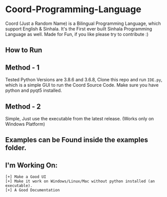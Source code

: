 # Coord-Programming-Language
Coord (Just a Random Name) is a Bilingual Programming Language, which support English &amp; Sinhala. It's the First ever built Sinhala Programming Language as well. Made for Fun, if you like please try to contribute :)

## How to Run

## Method - 1
Tested Python Versions are 3.8.6 and 3.6.8,
Clone this repo and run `IDE.py`, which is a simple GUI to run the Coord Source Code. Make sure you have python and pyqt5 installed.

## Method - 2
Simple, Just use the executable from the latest release. (Works only on Windows Platform)

## Examples can be Found inside the examples folder.

## I'm Working On:
```
[+] Make a Good UI
[+] Make it work on Windows/Linux/Mac without python installed (an executable).
[+] A Good Documentation
```
